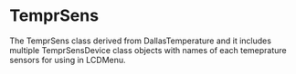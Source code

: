 # TemprSens
The TemprSens class derived from DallasTemperature and it includes multiple TemprSensDevice class objects with names of each temeprature sensors for using in LCDMenu.
